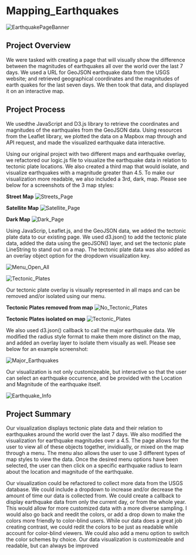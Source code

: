 # Mapping_Earthquakes
![EarthquakePageBanner](https://user-images.githubusercontent.com/84881187/132139996-d8d765d3-19a3-40f6-9cea-5cc275fa150a.jpg)


## Project Overview

We were tasked with creating a page that will visually show the difference between the magnitudes of earthquakes all over the world over the last 7 days. We used a URL for GeoJSON earthquake data from the USGS website; and retrieved geographical coordinates and the magnitudes of earth quakes for the last seven days. We then took that data, and displayed it on an interactive map.

## Project Process

 We usedthe JavaScript and D3.js library to retrieve the coordinates and magnitudes of the earthquales from the GeoJSON data. Using resources from the Leaflet library, we plotted the data on a Mapbox map through and API request, and made the visualized earthquake data interactive. 
 
 Using our original project with two different maps and earthquake overlay, we refactored our logic.js file to visualize the earthquake data in relation to tectonic plate locations. We also created a third map that would isolate, and visualize earthquakes with a magnitude greater than 4.5. To make our visualization more readable, we also included a 3rd, dark, map. Please see below for a screenshots of the 3 map styles:
 
 
 **Street Map**
 ![Streets_Page](https://user-images.githubusercontent.com/84881187/132139274-7e9b7d9b-2432-4412-aabb-901933b05b53.PNG)
 
 
 **Satellite Map**
![Satellite_Page](https://user-images.githubusercontent.com/84881187/132139279-b11b946d-0c4b-4543-a7f1-cc0509cb9800.PNG)


**Dark Map**
![Dark_Page](https://user-images.githubusercontent.com/84881187/132139282-12cb58bc-f625-4732-a3fc-a806d5bb8757.PNG)

 
 Using JavaScrip, Leaflet.js, and the GeoJSON data, we added the tectonic plate data to our existing page. We used d3.json() to add the tectonic plate data, added the data using the geoJSON() layer, and set the tectonic plate LineString to stand out on a map. The tectonic plate data was also added as an overlay object option for the dropdown visualization key.

![Menu_Open_All](https://user-images.githubusercontent.com/84881187/132139151-da46bb6f-9f51-41a1-827d-793422d0f5fa.PNG)

![Tectonic_Plates](https://user-images.githubusercontent.com/84881187/132139350-bd48c3f3-b398-40b7-a6c4-286bf83d547e.PNG)

Our tectonic plate overlay is visually represented in all maps and can be removed and/or isolated using our menu. 

**Tectonic Plates removed from map**
![No_Tectonic_Plates](https://user-images.githubusercontent.com/84881187/132139334-a6aa7951-b593-4aac-9c3b-ec4902814813.PNG)


**Tectonic Plates isolated on map**
![Tectonic_Plates](https://user-images.githubusercontent.com/84881187/132139369-e60fb044-2572-478a-af3e-90eed077bc6f.PNG)


 
We also used d3.json() callback to call the major earthquake data. We modified the radius style format to make them more distinct on the map, and added an overlay layer to isolate them visually as well. Please see below for an example screenshot:

![Major_Earthquakes](https://user-images.githubusercontent.com/84881187/132139231-8b6ed59c-aaae-46b1-a652-94e9732361b3.PNG)



Our visualization is not only customizeable, but interactive so that the user can select an earthquake occurrence, and be provided with the Location and Magnitude of the earthquake itself.

![Earthquake_Info](https://user-images.githubusercontent.com/84881187/132139441-4e7dcf51-ee1f-4a8a-8e54-e6968abfc961.PNG)



## Project Summary

Our visualization displays tectonic plate data and their relation to earthquakes around the world over the last 7 days. We also modified the visualization for earthquake magnitudes over a 4.5. The page allows for the user to view all of these objects together, invidiually, or mixed on the map through a menu. The menu also allows the user to use 3 different types of map styles to view the data. Once the desired menu options have been selected, the user can then click on a specific earthquake radius to learn about the location and magnitude of the earthquake. 

Our visualization could be refactored to collect more data from the USGS database. We could include a dropdown to increase and/or decrease the amount of time our data is collected from. We could create a callback to display earthquake data from only the current day, or from the whole year. This would allow for more customized data with a more diverse sampling. I would also go back and reedit the colors, or add a drop down to make the colors more friendly to color-blind users. While our data does a great job creating contrast, we could redit the colors to be just as readable while account for color-blind viewers. We could also add a menu option to switch the color schemes by choice. Our data visualization is customizeable and readable, but can always be improved

